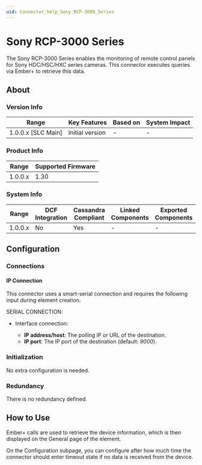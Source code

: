 ```yaml
---
uid: Connector_help_Sony_RCP-3000_Series
---
```


# Sony RCP-3000 Series

The Sony RCP-3000 Series enables the monitoring of remote control panels for Sony HDC/HSC/HXC series cameras. This connector executes queries via Ember+ to retrieve this data.

## About

### Version Info

| Range                | Key Features     | Based on     | System Impact     |
|----------------------|------------------|--------------|-------------------|
| 1.0.0.x [SLC Main]   | Initial version  | -            | -                 |

### Product Info

| Range     | Supported Firmware     |
|-----------|------------------------|
| 1.0.0.x   | 1.30                   |

### System Info

| Range     | DCF Integration     | Cassandra Compliant     | Linked Components     | Exported Components     |
|-----------|---------------------|-------------------------|-----------------------|-------------------------|
| 1.0.0.x   | No                  | Yes                     | -                     | -                       |

## Configuration

### Connections

#### IP Connection

This connector uses a smart-serial connection and requires the following input during element creation.

SERIAL CONNECTION:

- Interface connection:

  - **IP address/host**: The polling IP or URL of the destination.
  - **IP port**: The IP port of the destination (default: *9000*).

### Initialization

No extra configuration is needed.

### Redundancy

There is no redundancy defined.

## How to Use

Ember+ calls are used to retrieve the device information, which is then displayed on the General page of the element.

On the Configuration subpage, you can configure after how much time the connector should enter timeout state if no data is received from the device.
